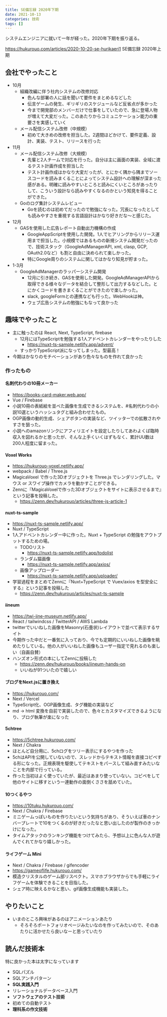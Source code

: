 ```yaml
---
title: SE備忘録 2020年下期
date: 2021-10-13
categories: 技術
tags: []
---
```

システムエンジニアに就いて一年が経った。2020年下期を振り返る。

https://hukurouo.com/articles/2020-10-20-se-hurikaeri1
SE備忘録 2020年上期

## 会社でやったこと

- 10月
  - 組織改編に伴う社内システムの改修対応
    - 色んな部署の人に話を聞いて要件をまとめるなどした
    - 伝言ゲームの発生、ギリギリのスケジュールなど反省点が多かった
    - 今まで開発部のメンバーだけで仕事をしていたので、急に登場人物が増えて大変だった。このあたりからコミュニケーション能力の重要さを実感していく
  - メール配信システム改修（中規模）
    - 初めて大きめの改修を担当した。2週間ほどかけて、要件定義、設計、実装、テスト、リリースを行った
- 11月
  - メール配信システム改修（大規模）
    - 先輩と2人チームで対応を行った。自分は主に画面の実装、全域に渡るテスト計画作成を担当した
    - テスト計画作成はかなり大変だったが、とにかく隅から隅までソースコードを読みまくることによってシステム設計への理解が深まった感がある。明確に読みやすいところと読みにくいところがあったりして、こういう設計なら読みやすくなるのかという知見を得ることができた。
  - Goのログ集計システムレビュー
    - Goを読むのは初めてだったので勉強になった。冗長になったとしても読みやすさを重視する言語設計はかなり好きだな～と感じた。
- 12月
  - GASを使用した広告レポート自動出力機構の作成
    - GoogleAppScriptを使用した開発。1人でヒアリングからリリース運用まで担当した。小規模ではあるものの新規システム開発だったので、技術スタック（GoogleAdManagerAPI, xml, clasp, GCP, OAuth2.0など）も割と自由に決められて楽しかった。
    - 特にGoogle周りのシステムに関してはかなり知見が貯まった。
- 1-3月
  - GoogleAdManagerのラッパーシステム開発
    - 12月に引き続き、GASを使用した開発。GoogleAdManagerAPIから取得できる様々なデータを結合して整形して出力するなどした。とにかくコードを書きまくることができたので楽しかった。
    - slack, googleFormとの連携なども行った。WebHookは神。
    - ウェブ広告システムの勉強にもなって良かった

## 趣味でやったこと

- 主に触ったのは React, Next, TypeScript, firebase
  - 12月にはTypeScriptを勉強する1人アドベントカレンダーをやったりした
    - https://nuxt-ts-sample.netlify.app/advent/ 
  - すっかりTypeScript派になってしまった。型最高！
- 今期はかなりのモチベーションがあり色々なものを作れて良かった

### 作ったもの

#### 名刺代わりの10冊メーカー
  - https://books-card-maker.web.app/
  - Vue / Firebase
  - 小説10冊の表紙絵を並べた画像を生成できるシステムを、#名刺代わりの小説10選というハッシュタグと組み合わせたもの。
  - OGP画像の動的生成、シェアボタンの実装など、ツイッターでの拡散されやすさを狙った。
  - 小説へのamazonリンクにアフィリエイトを設定したりしてあわよくば臨時収入を図れるかと思ったが、そんな上手くいくはずもなく、累計UU数は200人程度に留まった。

#### Voxel Works
- https://hukurouo-voxel.netlify.app/
- webpack / Babel / Three.js
- MagicaVoxel で作った3Dオブジェクトを Three.js でレンダリングした。マウス or スワイプ操作でカメラを動かすことができる。
- Zennに『MagicaVoxelで作った3Dオブジェクトをサイトに表示させるまで』という記事を投稿した。
  - https://zenn.dev/hukurouo/articles/three-js-article-1

#### nuxt-ts-sample
- https://nuxt-ts-sample.netlify.app/
- Nuxt / TypeScript
- 1人アドベントカレンダー中に作った。Nuxt + TypeScript の勉強をアウトプットするための場。
  - TODOリスト
    - https://nuxt-ts-sample.netlify.app/todolist
  - ランダム猫画像
    - https://nuxt-ts-sample.netlify.app/axios/
  - 画像アップローダー
    - https://nuxt-ts-sample.netlify.app/uploader/
- 学習過程をまとめてZennに『Nuxt+TypeScript で Vuex/axios を型安全にする』という記事を投稿した
  - https://zenn.dev/hukurouo/articles/nuxt-ts-sample

#### iineum
- https://twi-iine-museum.netlify.app/
- React / tailwindcss / TwitterAPI / AWS Lambda
- twitterでいいねした画像をMasonry(石畳状)レイアウトで並べて表示するサイト
- 今期作った中だと一番気に入っており、今でも定期的にいいねした画像を眺めたりしている。他の人がいいねした画像もユーザー指定で見れるのも楽しい（自画自賛）
- ハンズオン形式の本にしてZennに投稿した
  - https://zenn.dev/hukurouo/books/iineum-hands-on
  - いいねが91ついたので嬉しい

#### ブログをNext.jsに置き換え
- https://hukurouo.com/
- Next / Vercel
- TypeScript化、OGP画像生成、タグ機能の実装など
- md -> html 変換を自前で実装したので、色々とカスタマイズできるようになり、ブログ執筆が楽になった


#### 5chtree
- https://5chtree.hukurouo.com/
- Next / Chakra
- ほとんど自分用に、5chログをツリー表示にするやつを作った
- 5chはAPIを公開していないので、スレッドからテキスト情報を直接コピペする形になった。正規表現を駆使してテキストをパースして組み直すみたいなことを内部で行っている。
- 作った当初はよく使っていたが、最近はあまり使っていない。コピペをして他のサイトに移すという一連動作の面倒くささを舐めていた。

#### 10つくるやつ
- https://10tuku.hukurouo.com/
- Next / Chakra / Firebase
- ミニゲームっぽいものを作りたいという気持ちがあり、そういえば車のナンバープレートで10をつくるのが好きだったなと思い出したのが製作のきっかけになった。
- タイムアタックのランキング機能をつけてみたら、予想以上に色んな人が遊んでくれてかなり嬉しかった。

#### ライフゲーム Mini
- Next / Chakra / Firebase / gifencoder
- https://gameoflife.hukurouo.com/
- 模造クリスタルのゲーム部リスペクト。スマホブラウザからでも手軽にライフゲームを体験できることを目指した。
- シェア時に映えるかなと思い、gif画像生成機能も実装した。

## やりたいこと

- いまのところ興味があるのはアニメーションあたり
  - そろそろポートフォリオページみたいなのを作ってみたいので、そのあたりに活かせたら良いなーと思っていたり


## 読んだ技術本

特に良かった本は太字になっています

- SQLパズル
- SQLアンチパターン
- **SQL実践入門**
- リレーショナルデータベース入門
- **ソフトウェアのテスト技術**
- 初めての自動テスト
- **理科系の作文技術**
